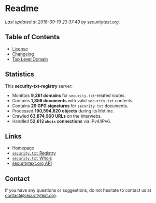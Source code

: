 # Readme

_Last updated at 2018-09-19 23:37:49 by [securitytext.org](https://securitytext.org)._

## Table of Contents

* [License](LICENSE.md)
* [Changelog](CHANGELOG.md)
* [Top Level Domain](TLD.md)

## Statistics

This **security-txt-registry** server:

* Monitors **9,261 domains** for `security.txt`-related routes.
* Contains **1,356 documents** with valid `security.txt` contents.
* Contains **29 GPG signatures** for `security.txt` documents.
* Processed **190,594,820 objects** during its lifetime.
* Crawled **63,874,960 URLs** on the Interwebs.
* Handled **52,612 `whois` connections** via IPv4/IPv6.

## Links

* [Homepage](https://securitytext.org)
* [`security.txt` Registry](https://registry.securitytext.org)
* [`security.txt` Whois](https://whois.securitytext.org)
* [securitytext.org API](https://registry.securitytext.org)

## Contact

If you have any questions or suggestions, do not hesitate to contact us at contact@securitytext.org.
